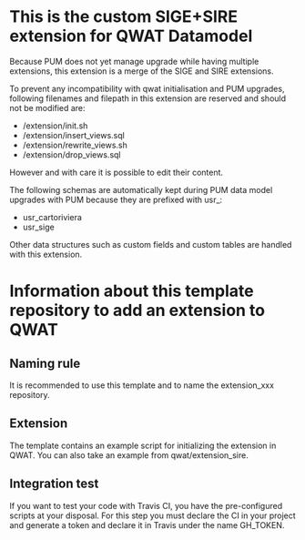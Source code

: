 # This is the custom SIGE+SIRE extension for QWAT Datamodel

Because PUM does not yet manage upgrade while having multiple extensions, this extension is a merge of the SIGE and SIRE extensions.

To prevent any incompatibility with qwat initialisation and PUM upgrades, following filenames and filepath in this extension are reserved and should not be modified are:
- /extension/init.sh
- /extension/insert_views.sql
- /extension/rewrite_views.sh
- /extension/drop_views.sql 

However and with care it is possible to edit their content.

The following schemas are automatically kept during PUM data model upgrades with PUM because they are prefixed with usr_:
- usr_cartoriviera
- usr_sige

Other data structures such as custom fields and custom tables are handled with this extension.

# Information about this template repository to add an extension to QWAT

## Naming rule

It is recommended to use this template and to name the extension_xxx repository.

## Extension

The template contains an example script for initializing the extension in QWAT. You can also take an example from qwat/extension_sire.

## Integration test

If you want to test your code with Travis CI, you have the pre-configured scripts at your disposal. For this step you must declare the CI in your project and generate a token and declare it in Travis under the name GH_TOKEN.
